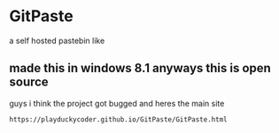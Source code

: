 # GitPaste

a self hosted pastebin like

## made this in windows 8.1 anyways this is open source

guys i think the project got bugged and heres the main site

```
https://playduckycoder.github.io/GitPaste/GitPaste.html
```
